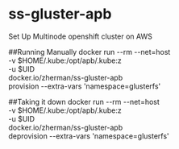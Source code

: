 # ss-gluster-apb


Set Up Multinode openshift cluster on AWS


##Running Manually
docker run --rm --net=host \
-v $HOME/.kube:/opt/apb/.kube:z \
-u $UID \
docker.io/zherman/ss-gluster-apb \
provision --extra-vars 'namespace=glusterfs'

##Taking it down
docker run --rm --net=host \
-v $HOME/.kube:/opt/apb/.kube:z \
-u $UID \
docker.io/zherman/ss-gluster-apb \
deprovision --extra-vars 'namespace=glusterfs'
